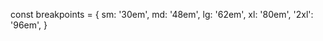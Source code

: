 <!-- ESSES SÃO OS BREAKPOINTS PADRÕES DO PROJETO AO UTILIZAR O CHACKRA-UI-->

const breakpoints = {
sm: '30em',
md: '48em',
lg: '62em',
xl: '80em',
'2xl': '96em',
}

<!-- APP-BREAKPOINTS -->
<!-- 769PX -->
<!-- 600PX -->
<!-- 460PX -->
<!-- 320PX -->
